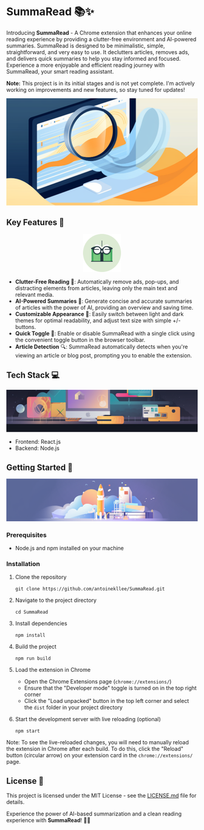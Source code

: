# SummaRead 📚✨

Introducing **SummaRead** - A Chrome extension that enhances your online reading experience by providing a clutter-free environment and AI-powered summaries. SummaRead is designed to be minimalistic, simple, straightforward, and very easy to use. It declutters articles, removes ads, and delivers quick summaries to help you stay informed and focused. Experience a more enjoyable and efficient reading journey with SummaRead, your smart reading assistant.

**Note:** This project is in its initial stages and is not yet complete. I'm actively working on improvements and new features, so stay tuned for updates!

![SummaRead Banner](./assets/banner.png)

## Key Features 🚀

<p align="center">
   <img src="./assets/logo.png" width="100" height="100">
</p>

- **Clutter-Free Reading** 🧹: Automatically remove ads, pop-ups, and distracting elements from articles, leaving only the main text and relevant media.
- **AI-Powered Summaries** 🤖: Generate concise and accurate summaries of articles with the power of AI, providing an overview and saving time.
- **Customizable Appearance** 🎨: Easily switch between light and dark themes for optimal readability, and adjust text size with simple +/- buttons.
- **Quick Toggle** 🔘: Enable or disable SummaRead with a single click using the convenient toggle button in the browser toolbar.
- **Article Detection** 🔍: SummaRead automatically detects when you're viewing an article or blog post, prompting you to enable the extension.

## Tech Stack 💻

![SummaRead Banner](./assets/tech_stack.png)

- Frontend: React.js
- Backend: Node.js

## Getting Started 🚀

![SummaRead Getting Started](./assets/getting_started.png)

### Prerequisites

- Node.js and npm installed on your machine

### Installation

1. Clone the repository
   ```
   git clone https://github.com/antoinekllee/SummaRead.git
   ```

2. Navigate to the project directory
   ```
   cd SummaRead
   ```

3. Install dependencies
   ```
   npm install
   ```

4. Build the project
   ```
   npm run build
   ```

5. Load the extension in Chrome

   - Open the Chrome Extensions page (`chrome://extensions/`)
   - Ensure that the "Developer mode" toggle is turned on in the top right corner
   - Click the "Load unpacked" button in the top left corner and select the `dist` folder in your project directory

6. Start the development server with live reloading (optional)
   ```
   npm start
   ```

Note: To see the live-reloaded changes, you will need to manually reload the extension in Chrome after each build. To do this, click the "Reload" button (circular arrow) on your extension card in the `chrome://extensions/` page.

## License 📄

This project is licensed under the MIT License - see the [LICENSE.md](LICENSE.md) file for details.

Experience the power of AI-based summarization and a clean reading experience with **SummaRead**! 🎉📖
